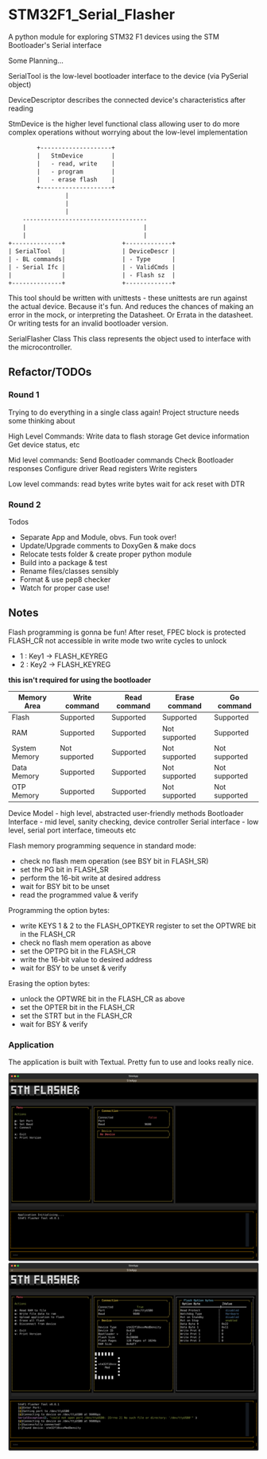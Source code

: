 # STM32F1_Serial_Flasher
A python module for exploring STM32 F1 devices using the STM Bootloader's Serial interface


Some Planning...


SerialTool is the low-level bootloader interface to the device (via PySerial object)

DeviceDescriptor describes the connected device's characteristics after reading

StmDevice is the higher level functional class allowing user to do more complex operations without worrying about the low-level implementation



            +--------------------+
            |   StmDevice        |
            |   - read, write    |
            |   - program        |
            |   - erase flash    |
            +--------------------+
                    |
                    | 
                    |
        -----------------------------------
        |                                 |
        |                                 |
    +--------------+                +-------------+
    | SerialTool   |                | DeviceDescr |
    | - BL commands|                | - Type      |
    | - Serial Ifc |                | - ValidCmds |
    |              |                | - Flash sz  |
    +--------------+                +-------------+



This tool should be written with unittests - these unittests are run against the actual device. Because it's fun. And reduces the chances of making an error in the mock, or interpreting the Datasheet. Or Errata in the datasheet. Or writing tests for an invalid bootloader version. 



SerialFlasher Class
This class represents the object used to interface with the microcontroller.



## Refactor/TODOs

### Round 1

Trying to do everything in a single class again! Project structure needs some thinking about

High Level Commands: 
Write data to flash storage
Get device information
Get device status, etc

Mid level commands:
Send Bootloader commands
Check Bootloader responses
Configure driver
Read registers
Write registers

Low level commands:
read bytes
write bytes
wait for ack
reset with DTR

### Round 2
Todos
- Separate App and Module, obvs. Fun took over!
- Update/Upgrade comments to DoxyGen & make docs
- Relocate tests folder & create proper python module
- Build into a package & test
- Rename files/classes sensibly
- Format & use pep8 checker
- Watch for proper case use!


## Notes

Flash programming is gonna be fun! After reset, FPEC block is protected FLASH_CR not accessible in write mode two write cycles to unlock
-   1 : Key1 -> FLASH_KEYREG
-   2 : Key2 -> FLASH_KEYREG

__this isn't required for using the bootloader__


| Memory Area | Write command | Read command | Erase command | Go command |
| ----------- | ------------- | ------------ | ------------- | ---------- |
| Flash | Supported | Supported | Supported | Supported |
| RAM | Supported | Supported | Not supported | Supported |
| System Memory | Not supported |Supported | Not supported | Not supported |
| Data Memory | Supported | Supported | Not supported | Not supported |
| OTP Memory | Supported | Supported | Not supported | Not supported |


Device Model  - high level, abstracted user-friendly methods
Bootloader Interface - mid level, sanity checking, device controller
Serial interface - low level, serial port interface, timeouts etc

Flash memory programming sequence in standard mode:
- check no flash mem operation (see BSY bit in FLASH_SR)
- set the PG bit in FLASH_SR
- perform the 16-bit write at desired address
- wait for BSY bit to be unset
- read the programmed value & verify

Programming the option bytes:
- write KEYS 1 & 2 to the FLASH_OPTKEYR register to set the OPTWRE bit in the FLASH_CR
- check no flash mem operation as above
- set the OPTPG bit in the FLASH_CR
- write the 16-bit value to desired address
- wait for BSY to be unset & verify

Erasing the option bytes:
- unlock the OPTWRE bit in the FLASH_CR as above
- set the OPTER bit in the FLASH_CR
- set the STRT but in the FLASH_CR
- wait for BSY & verify


### Application

The application is built with Textual. Pretty fun to use and looks really nice.

![image](./screenshots/stmapp_disconnected.svg) 
![image](./screenshots/stmapp_connected.svg)


